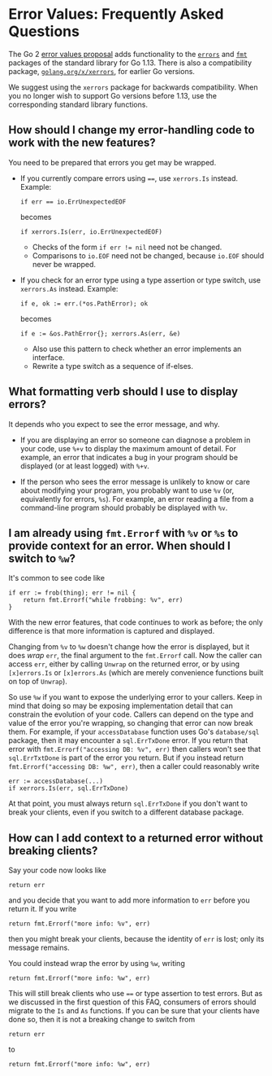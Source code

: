 # Error Values: Frequently Asked Questions

The Go 2 [error values proposal](https://go.googlesource.com/proposal/+/master/design/29934-error-values.md) adds functionality to the [`errors`](https://tip.golang.org/pkg/errors) and [`fmt`](https://tip.golang.org/pkg/fmt) packages of the standard library for Go 1.13. There is also a compatibility package, [`golang.org/x/xerrors`](https://godoc.org/golang.org/x/xerrors), for earlier Go versions.

We suggest using the `xerrors` package for backwards compatibility. When you no longer wish to support Go versions before 1.13, use the corresponding standard library functions.

## How should I change my error-handling code to work with the new features?

You need to be prepared that errors you get may be wrapped. 

- If you currently compare errors using `==`, use `xerrors.Is` instead. Example:
   ```
   if err == io.ErrUnexpectedEOF
   ```
   becomes
   ```
   if xerrors.Is(err, io.ErrUnexpectedEOF)
   ```

   - Checks of the form `if err != nil` need not be changed.
   - Comparisons to `io.EOF` need not be changed, because `io.EOF` should never be wrapped.

- If you check for an error type using a type assertion or type switch, use `xerrors.As` instead. Example:
  ```
  if e, ok := err.(*os.PathError); ok
  ```
  becomes
  ```
  if e := &os.PathError{}; xerrors.As(err, &e)
  ```
  - Also use this pattern to check whether an error implements an interface.
  - Rewrite a type switch as a sequence of if-elses.

## What formatting verb should I use to display errors?

It depends who you expect to see the error message, and why.

- If you are displaying an error so someone can diagnose a problem in your code, use `%+v` to display the maximum amount of detail. For example, an error that indicates a bug in your program should be displayed (or at least logged) with `%+v`.

- If the person who sees the error message is unlikely to know or care about modifying your program, you probably want to use `%v` (or, equivalently for errors, `%s`). For example, an error reading a file from a command-line program should probably be displayed with `%v`.

## I am already using `fmt.Errorf` with `%v` or `%s` to provide context for an error. When should I switch to `%w`?

It's common to see code like
```
if err := frob(thing); err != nil {
    return fmt.Errorf("while frobbing: %v", err)
}
```
With the new error features, that code continues to work as before; the only difference is that more information is captured and displayed.

Changing from `%v` to `%w` doesn't change how the error is displayed, but it does *wrap* `err`, the final argument to the `fmt.Errorf` call. Now the caller can access `err`, either by calling `Unwrap` on the returned error, or by using `[x]errors.Is` or `[x]errors.As` (which are merely convenience functions built on top of `Unwrap`).

So use `%w` if you want to expose the underlying error to your callers. Keep in mind that doing so may be exposing implementation detail that can constrain the evolution of your code. Callers can depend on the type and value of the error you're wrapping, so changing that error can now break them. For example, if your `accessDatabase` function uses Go's `database/sql` package, then it may encounter a `sql.ErrTxDone` error. If you return that error with `fmt.Errorf("accessing DB: %v", err)` then callers won't see that `sql.ErrTxtDone` is part of the error you return. But if you instead return `fmt.Errorf("accessing DB: %w", err)`, then a caller could reasonably write
```
err := accessDatabase(...)
if xerrors.Is(err, sql.ErrTxDone)
```
At that point, you must always return `sql.ErrTxDone` if you don't want to break your clients, even if you switch to a different database package.

## How can I add context to a returned error without breaking clients?

Say your code now looks like
```
return err
```
and you decide that you want to add more information to `err` before you return it. If you write
```
return fmt.Errorf("more info: %v", err)
```
then you might break your clients, because the identity of `err` is lost; only its message remains.

You could instead wrap the error by using `%w`, writing
```
return fmt.Errorf("more info: %w", err)
```
This will still break clients who use `==` or type assertion to test errors. But as we discussed in the first question of this FAQ, consumers of errors should migrate to the `Is` and `As` functions. If you can be sure that your clients have done so, then it is not a breaking change to switch from
```
return err
```
to
```
return fmt.Errorf("more info: %w", err)
```









